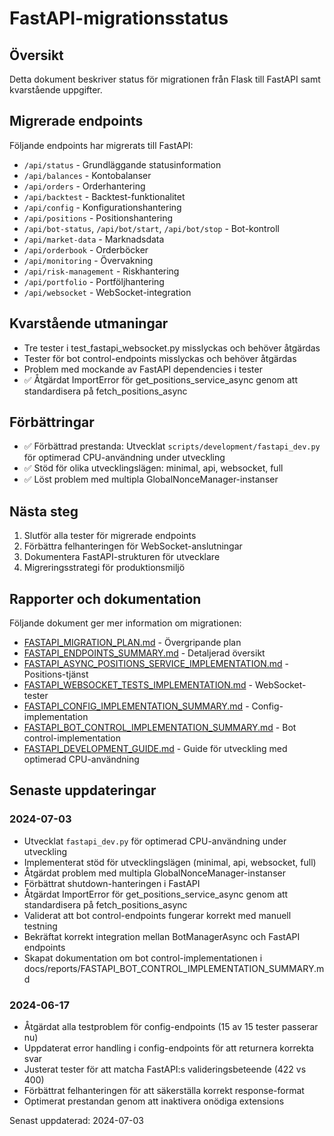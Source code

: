 # FastAPI-migrationsstatus

## Översikt

Detta dokument beskriver status för migrationen från Flask till FastAPI samt kvarstående uppgifter.

## Migrerade endpoints

Följande endpoints har migrerats till FastAPI:

- `/api/status` - Grundläggande statusinformation
- `/api/balances` - Kontobalanser
- `/api/orders` - Orderhantering
- `/api/backtest` - Backtest-funktionalitet
- `/api/config` - Konfigurationshantering
- `/api/positions` - Positionshantering
- `/api/bot-status`, `/api/bot/start`, `/api/bot/stop` - Bot-kontroll
- `/api/market-data` - Marknadsdata
- `/api/orderbook` - Orderböcker
- `/api/monitoring` - Övervakning
- `/api/risk-management` - Riskhantering
- `/api/portfolio` - Portföljhantering
- `/api/websocket` - WebSocket-integration

## Kvarstående utmaningar

- Tre tester i test_fastapi_websocket.py misslyckas och behöver åtgärdas
- Tester för bot control-endpoints misslyckas och behöver åtgärdas
- Problem med mockande av FastAPI dependencies i tester
- ✅ Åtgärdat ImportError för get_positions_service_async genom att standardisera på fetch_positions_async

## Förbättringar

- ✅ Förbättrad prestanda: Utvecklat `scripts/development/fastapi_dev.py` för optimerad CPU-användning under utveckling
- ✅ Stöd för olika utvecklingslägen: minimal, api, websocket, full
- ✅ Löst problem med multipla GlobalNonceManager-instanser

## Nästa steg

1. Slutför alla tester för migrerade endpoints
2. Förbättra felhanteringen för WebSocket-anslutningar
3. Dokumentera FastAPI-strukturen för utvecklare
4. Migreringsstrategi för produktionsmiljö

## Rapporter och dokumentation

Följande dokument ger mer information om migrationen:

- [FASTAPI_MIGRATION_PLAN.md](FASTAPI_MIGRATION_PLAN.md) - Övergripande plan
- [FASTAPI_ENDPOINTS_SUMMARY.md](FASTAPI_ENDPOINTS_SUMMARY.md) - Detaljerad översikt
- [FASTAPI_ASYNC_POSITIONS_SERVICE_IMPLEMENTATION.md](../reports/FASTAPI_ASYNC_POSITIONS_SERVICE_IMPLEMENTATION.md) - Positions-tjänst
- [FASTAPI_WEBSOCKET_TESTS_IMPLEMENTATION.md](../reports/FASTAPI_WEBSOCKET_TESTS_IMPLEMENTATION.md) - WebSocket-tester
- [FASTAPI_CONFIG_IMPLEMENTATION_SUMMARY.md](../reports/FASTAPI_CONFIG_IMPLEMENTATION_SUMMARY.md) - Config-implementation
- [FASTAPI_BOT_CONTROL_IMPLEMENTATION_SUMMARY.md](../reports/FASTAPI_BOT_CONTROL_IMPLEMENTATION_SUMMARY.md) - Bot control-implementation
- [FASTAPI_DEVELOPMENT_GUIDE.md](FASTAPI_DEVELOPMENT_GUIDE.md) - Guide för utveckling med optimerad CPU-användning

## Senaste uppdateringar

### 2024-07-03
- Utvecklat `fastapi_dev.py` för optimerad CPU-användning under utveckling
- Implementerat stöd för utvecklingslägen (minimal, api, websocket, full)
- Åtgärdat problem med multipla GlobalNonceManager-instanser
- Förbättrat shutdown-hanteringen i FastAPI
- Åtgärdat ImportError för get_positions_service_async genom att standardisera på fetch_positions_async
- Validerat att bot control-endpoints fungerar korrekt med manuell testning
- Bekräftat korrekt integration mellan BotManagerAsync och FastAPI endpoints
- Skapat dokumentation om bot control-implementationen i docs/reports/FASTAPI_BOT_CONTROL_IMPLEMENTATION_SUMMARY.md

### 2024-06-17
- Åtgärdat alla testproblem för config-endpoints (15 av 15 tester passerar nu)
- Uppdaterat error handling i config-endpoints för att returnera korrekta svar
- Justerat tester för att matcha FastAPI:s valideringsbeteende (422 vs 400)
- Förbättrat felhanteringen för att säkerställa korrekt response-format
- Optimerat prestandan genom att inaktivera onödiga extensions

Senast uppdaterad: 2024-07-03 